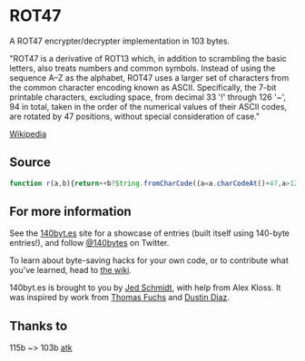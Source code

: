 ROT47
=========

A ROT47 encrypter/decrypter implementation in 103 bytes.

"ROT47 is a derivative of ROT13 which, in addition to scrambling the basic letters, also treats numbers and common symbols. Instead of using the sequence A–Z as the alphabet, ROT47 uses a larger set of characters from the common character encoding known as ASCII. Specifically, the 7-bit printable characters, excluding space, from decimal 33 '!' through 126 '~', 94 in total, taken in the order of the numerical values of their ASCII codes, are rotated by 47 positions, without special consideration of case."

[Wikipedia](http://en.wikipedia.org/wiki/ROT13#Variants)

Source
------
```javascript
function r(a,b){return++b?String.fromCharCode((a=a.charCodeAt()+47,a>126?a-94:a)):a.replace(/[^ ]/g,r)}
```

For more information
--------------------

See the [140byt.es](http://140byt.es) site for a showcase of entries (built itself using 140-byte entries!), and follow [@140bytes](http://twitter.com/140bytes) on Twitter.

To learn about byte-saving hacks for your own code, or to contribute what you've learned, head to [the wiki](https://github.com/jed/140bytes/wiki/Byte-saving-techniques).

140byt.es is brought to you by [Jed Schmidt](http://jed.is), with help from Alex Kloss. It was inspired by work from [Thomas Fuchs](http://mir.aculo.us) and [Dustin Diaz](http://www.dustindiaz.com/).

Thanks to
------

115b ~> 103b  [atk](https://github.com/atk)